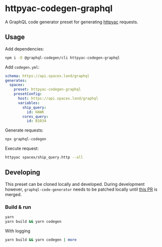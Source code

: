 # httpyac-codegen-graphql

A GraphQL code generator preset for generating [httpyac](https://httpyac.github.io/) requests.

## Usage

Add dependencies:

```bash
npm i -D @graphql-codegen/cli httpyac-codegen-graphql
```

Add `codegen.yml`:

```yml
schema: https://api.spacex.land/graphql
generates:
  spacex:
    preset: httpyac-codegen-graphql
    presetConfig:
      host: https://api.spacex.land/graphql
      variables:
        ship_query:
          id: HAWK
        cores_query:
          id: B1034
```

Generate requests:

```bash
npx graphql-codegen
```

Execute request:

```bash
httpyac spacex/ship_query.http --all
```

## Developing

This preset can be cloned locally and developed. During development however, `graphql-code-generator` needs to be patched locally until [this PR](https://github.com/dotansimha/graphql-code-generator/pull/7055) is merged.

### Build & run

```bash
yarn
yarn build && yarn codegen
```

With logging

```bash
yarn build && yarn codegen | more
```
